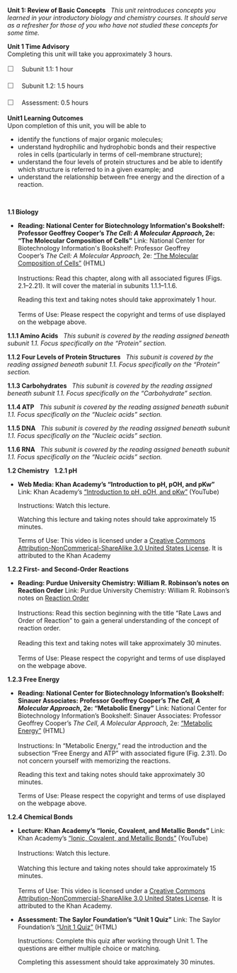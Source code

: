**Unit 1: Review of Basic Concepts** <span id="1"></span> 
*This unit reintroduces concepts you learned in your introductory
biology and chemistry courses. It should serve as a refresher for those
of you who have not studied these concepts for some time.*

**Unit 1 Time Advisory**  
Completing this unit will take you approximately 3 hours.  
  
 <span
style="color: rgb(85, 85, 85); font-family: 'Myriad Pro', 'Gill Sans', 'Gill Sans MT', Calibri, sans-serif; font-size: 16px; line-height: 24px;">☐
   </span>Subunit 1.1: 1 hour  
  
 <span
style="color: rgb(85, 85, 85); font-family: 'Myriad Pro', 'Gill Sans', 'Gill Sans MT', Calibri, sans-serif; font-size: 16px; line-height: 24px;">☐
   </span>Subunit 1.2: 1.5 hours  
  
 <span
style="color: rgb(85, 85, 85); font-family: 'Myriad Pro', 'Gill Sans', 'Gill Sans MT', Calibri, sans-serif; font-size: 16px; line-height: 24px;">☐
   </span>Assessment: 0.5 hours

**Unit1 Learning Outcomes**  
Upon completion of this unit, you will be able to
-   identify the functions of major organic molecules;
-   understand hydrophilic and hydrophobic bonds and their respective
    roles in cells (particularly in terms of cell-membrane structure);
-   understand the four levels of protein structures and be able to
    identify which structure is referred to in a given example; and
-   understand the relationship between free energy and the direction of
    a reaction.

 

**1.1 Biology** <span id="1.1"></span> 
-   **Reading: National Center for Biotechnology Information's
    Bookshelf: Professor Geoffrey Cooper’s *The Cell: A Molecular
    Approach*, 2e: “The Molecular Composition of Cells”**
    Link: National Center for Biotechnology Information's Bookshelf:
    Professor Geoffrey Cooper’s *The Cell: A Molecular Approach,*
    2e: [“](http://www.ncbi.nlm.nih.gov/bookshelf/br.fcgi?book=cooper&part=A249)[The
    Molecular Composition of
    Cells](http://www.ncbi.nlm.nih.gov/bookshelf/br.fcgi?book=cooper&part=A249)[”](http://www.ncbi.nlm.nih.gov/bookshelf/br.fcgi?book=cooper&part=A249)
    (HTML)  
        
     Instructions: Read this chapter, along with all associated figures
    (Figs. 2.1–2.21). It will cover the material in subunits
    1.1.1–1.1.6.  
      
     Reading this text and taking notes should take approximately 1
    hour.  
        
     Terms of Use: Please respect the copyright and terms of use
    displayed on the webpage above.

**1.1.1 Amino Acids** <span id="1.1.1"></span> 
*This subunit is covered by the reading assigned beneath subunit
1.1. Focus specifically on the “Protein” section.*

**1.1.2 Four Levels of Protein Structures** <span id="1.1.2"></span> 
*This subunit is covered by the reading assigned beneath subunit
1.1. Focus specifically on the “Protein” section.*

**1.1.3 Carbohydrates** <span id="1.1.3"></span> 
*This subunit is covered by the reading assigned beneath subunit
1.1. Focus specifically on the “Carbohydrate” section.*

**1.1.4 ATP** <span id="1.1.4"></span> 
*This subunit is covered by the reading assigned beneath subunit
1.1. Focus specifically on the “Nucleic acids” section.*

**1.1.5 DNA** <span id="1.1.5"></span> 
*This subunit is covered by the reading assigned beneath subunit
1.1.* *Focus specifically on the “Nucleic acids” section.*

**1.1.6 RNA** <span id="1.1.6"></span> 
*This subunit is covered by the reading assigned beneath subunit
1.1.* *Focus specifically on the “Nucleic acids” section.*

**1.2 Chemistry** <span id="1.2"></span> 
**1.2.1 pH** <span id="1.2.1"></span> 
-   **Web Media: Khan Academy’s “Introduction to pH, pOH, and pKw”**
    Link: Khan Academy’s
    [“](http://www.khanacademy.org/science/chemistry/reaction-rates/v/introduction-to-ph--poh--and-pkw)[Introduction
    to pH, pOH, and
    pKw](https://www.khanacademy.org/science/chemistry/reaction-rates/v/introduction-to-ph--poh--and-pkw)[”](http://www.khanacademy.org/science/chemistry/reaction-rates/v/introduction-to-ph--poh--and-pkw)
    (YouTube)  
      
     Instructions: Watch this lecture.  
      
     Watching this lecture and taking notes should take approximately 15
    minutes.  
      
     Terms of Use: This video is licensed under a [Creative Commons
    Attribution-NonCommerical-ShareAlike 3.0 United States
    License](http://creativecommons.org/licenses/by-nc-sa/3.0/us/). It
    is attributed to the Khan Academy

**1.2.2 First- and Second-Order Reactions** <span id="1.2.2"></span> 
-   **Reading: Purdue University Chemistry: William R. Robinson’s notes
    on Reaction Order**
    Link: Purdue University Chemistry: William R. Robinson’s notes on
    [Reaction
    Order](http://www.chem.purdue.edu/gchelp/howtosolveit/Kinetics/ReactionOrder.html)  
        
     Instructions: Read this section beginning with the title “Rate Laws
    and Order of Reaction” to gain a general understanding of the
    concept of reaction order.  
        
     Reading this text and taking notes will take approximately 30
    minutes.  
        
     Terms of Use: Please respect the copyright and terms of use
    displayed on the webpage above.

**1.2.3 Free Energy** <span id="1.2.3"></span> 
-   **Reading: National Center for Biotechnology Information’s
    Bookshelf: Sinauer Associates: Professor Geoffrey Cooper’s *The
    Cell, A Molecular Approach*, 2e: “Metabolic Energy”**
    Link: National Center for Biotechnology Information’s Bookshelf:
    Sinauer Associates: Professor Geoffrey Cooper’s *The Cell, A
    Molecular Approach*, 2e:
    [“](http://www.ncbi.nlm.nih.gov/bookshelf/br.fcgi?book=cooper&part=A294)[Metabolic
    Energy](http://www.ncbi.nlm.nih.gov/bookshelf/br.fcgi?book=cooper&part=A294)[”](http://www.ncbi.nlm.nih.gov/bookshelf/br.fcgi?book=cooper&part=A294)
    (HTML)  
        
     Instructions: In “Metabolic Energy,” read the introduction and the
    subsection “Free Energy and ATP” with associated figure (Fig. 2.31).
    Do not concern yourself with memorizing the reactions.  
      
     Reading this text and taking notes should take approximately 30
    minutes.  
      
     Terms of Use: Please respect the copyright and terms of use
    displayed on the webpage above.

**1.2.4 Chemical Bonds** <span id="1.2.4"></span> 
-   **Lecture: Khan Academy’s “Ionic, Covalent, and Metallic Bonds”**
    Link: Khan Academy’s
    [“](http://www.khanacademy.org/video/ionic--covalent--and-metallic-bonds?playlist=Chemistry)[Ionic,
    Covalent, and Metallic
    Bonds](http://www.khanacademy.org/video/ionic--covalent--and-metallic-bonds?playlist=Chemistry)[”](http://www.khanacademy.org/video/ionic--covalent--and-metallic-bonds?playlist=Chemistry)
    (YouTube)  
        
     Instructions: Watch this lecture.  
        
     Watching this lecture and taking notes should take approximately 15
    minutes.  
        
     Terms of Use: This video is licensed under a [Creative Commons
    Attribution-NonCommercial-ShareAlike 3.0 United States
    License](http://creativecommons.org/licenses/by-nc-sa/3.0/us/). It
    is attributed to the Khan Academy.

-   **Assessment: The Saylor Foundation’s “Unit 1 Quiz”**
    Link: The Saylor Foundation’s [“Unit 1
    Quiz”](http://school.saylor.org/mod/quiz/view.php?id=1752) (HTML)  
      
     Instructions: Complete this quiz after working through Unit 1. The
    questions are either multiple choice or matching.  
      
     Completing this assessment should take approximately 30 minutes.


